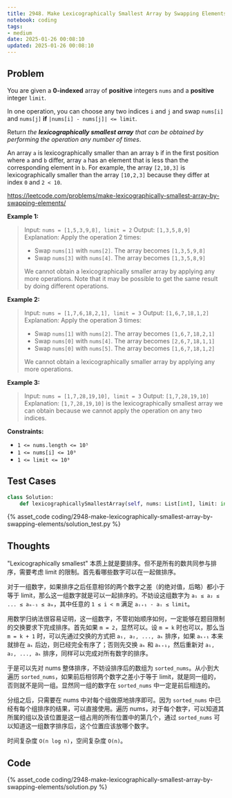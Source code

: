 ```yaml
---
title: 2948. Make Lexicographically Smallest Array by Swapping Elements
notebook: coding
tags:
- medium
date: 2025-01-26 00:08:10
updated: 2025-01-26 00:08:10
---
```

## Problem

You are given a **0-indexed** array of **positive** integers `nums` and a **positive** integer `limit`.

In one operation, you can choose any two indices `i` and `j` and swap `nums[i]` and `nums[j]` **if** `|nums[i] - nums[j]| <= limit`.

Return _the **lexicographically smallest array** that can be obtained by performing the operation any number of times_.

An array `a` is lexicographically smaller than an array `b` if in the first position where `a` and `b` differ, array `a` has an element that is less than the corresponding element in `b`. For example, the array `[2,10,3]` is lexicographically smaller than the array `[10,2,3]` because they differ at index `0` and `2 < 10`.

<https://leetcode.com/problems/make-lexicographically-smallest-array-by-swapping-elements/>

**Example 1:**

> Input: `nums = [1,5,3,9,8], limit = 2`
> Output: `[1,3,5,8,9]`
> Explanation: Apply the operation 2 times:
>
> - Swap `nums[1]` with `nums[2]`. The array becomes `[1,3,5,9,8]`
> - Swap `nums[3]` with `nums[4]`. The array becomes `[1,3,5,8,9]`
>
> We cannot obtain a lexicographically smaller array by applying any more operations.
> Note that it may be possible to get the same result by doing different operations.

**Example 2:**

> Input: `nums = [1,7,6,18,2,1], limit = 3`
> Output: `[1,6,7,18,1,2]`
> Explanation: Apply the operation 3 times:
>
> - Swap `nums[1]` with `nums[2]`. The array becomes `[1,6,7,18,2,1]`
> - Swap `nums[0]` with `nums[4]`. The array becomes `[2,6,7,18,1,1]`
> - Swap `nums[0]` with `nums[5]`. The array becomes `[1,6,7,18,1,2]`
>
> We cannot obtain a lexicographically smaller array by applying any more operations.

**Example 3:**

> Input: `nums = [1,7,28,19,10], limit = 3`
> Output: `[1,7,28,19,10]`
> Explanation: `[1,7,28,19,10]` is the lexicographically smallest array we can obtain because we cannot apply the operation on any two indices.

**Constraints:**

- `1 <= nums.length <= 10⁵`
- `1 <= nums[i] <= 10⁹`
- `1 <= limit <= 10⁹`

## Test Cases

``` python
class Solution:
    def lexicographicallySmallestArray(self, nums: List[int], limit: int) -> List[int]:
```

{% asset_code coding/2948-make-lexicographically-smallest-array-by-swapping-elements/solution_test.py %}

## Thoughts

"Lexicographically smallest" 本质上就是要排序。但不是所有的数共同参与排序，需要考虑 limit 的限制。首先看哪些数字可以在一起做排序。

对于一组数字，如果排序之后任意相邻的两个数字之差（的绝对值，后略）都小于等于 limit，那么这一组数字就是可以一起排序的。不妨设这组数字为 `a₁ ≤ a₂ ≤ ... ≤ aₘ₋₁ ≤ aₘ`，其中任意的 `1 ≤ i < m` 满足 `aᵢ₊₁ - aᵢ ≤ limit`。

用数学归纳法很容易证明，这一组数字，不管初始顺序如何，一定能够在题目限制的交换要求下完成排序。首先如果 `m = 2`，显然可以。设 `m = k` 时也可以，那么当 `m = k + 1` 时，可以先通过交换的方式把 `a₁, a₂, ..., aₖ` 排序，如果 `aₖ₊₁` 本来就排在 `aₖ` 后边，则已经完全有序了；否则先交换 `aₖ` 和 `aₖ₊₁`，然后重新对 `a₁, a₂, ..., aₖ` 排序，同样可以完成对所有数字的排序。

于是可以先对 nums 整体排序，不妨设排序后的数组为 `sorted_nums`。从小到大遍历 `sorted_nums`，如果前后相邻两个数字之差小于等于 limit，就是同一组的，否则就不是同一组。显然同一组的数字在 `sorted_nums` 中一定是前后相连的。

分组之后，只需要在 nums 中对每个组做原地排序即可。因为 `sorted_nums` 中已经有每个组排序的结果，可以直接使用。遍历 nums，对于每个数字，可以知道其所属的组以及该位置是这一组占用的所有位置中的第几个，通过 `sorted_nums` 可以知道这一组数字排序后，这个位置应该放哪个数字。

时间复杂度 `O(n log n)`，空间复杂度 `O(n)`。

## Code

{% asset_code coding/2948-make-lexicographically-smallest-array-by-swapping-elements/solution.py %}
